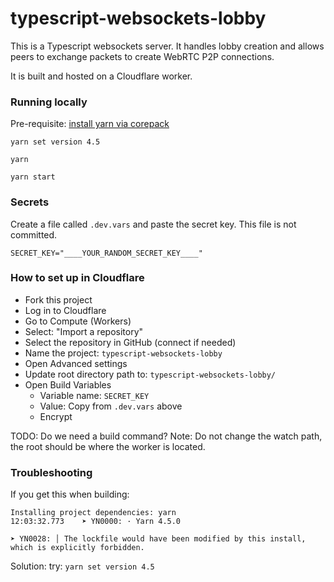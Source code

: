 # typescript-websockets-lobby

This is a Typescript websockets server. It handles lobby creation and allows peers to exchange packets to create WebRTC P2P connections.

It is built and hosted on a Cloudflare worker.

### Running locally

Pre-requisite: [install yarn via corepack](https://yarnpkg.com/getting-started/install)

```
yarn set version 4.5
```

```
yarn
```

```
yarn start
```

### Secrets

Create a file called `.dev.vars` and paste the secret key. This file is not committed.

```
SECRET_KEY="____YOUR_RANDOM_SECRET_KEY____"
```

### How to set up in Cloudflare

- Fork this project
- Log in to Cloudflare
- Go to Compute (Workers)
- Select: "Import a repository"
- Select the repository in GitHub (connect if needed)
- Name the project: `typescript-websockets-lobby`
- Open Advanced settings
- Update root directory path to: `typescript-websockets-lobby/`
- Open Build Variables
  - Variable name: `SECRET_KEY`
  - Value: Copy from `.dev.vars` above
  - Encrypt

TODO: Do we need a build command?
Note: Do not change the watch path, the root should be where the worker is located.

### Troubleshooting

If you get this when building:

```
Installing project dependencies: yarn
12:03:32.773	➤ YN0000: · Yarn 4.5.0

➤ YN0028: │ The lockfile would have been modified by this install, which is explicitly forbidden.
```

Solution: try: `yarn set version 4.5`
